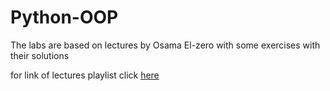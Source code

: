 # Python-OOP

The labs are based on lectures by Osama El-zero with some exercises with their solutions  

for link of lectures playlist click [here](https://www.youtube.com/watch?v=mvZHDpCHphk&list=PLDoPjvoNmBAyE_gei5d18qkfIe-Z8mocs)
